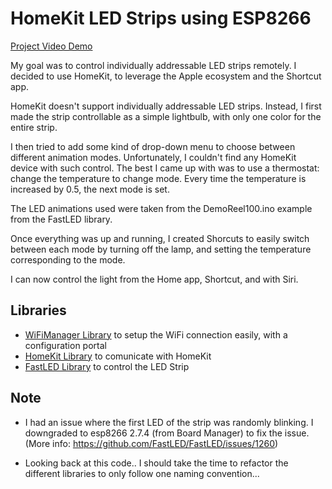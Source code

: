 # HomeKit LED Strips using ESP8266

[Project Video Demo](https://youtu.be/LauEOlCBuvg)

My goal was to control individually addressable LED strips remotely.
I decided to use HomeKit, to leverage the Apple ecosystem and the Shortcut app.

HomeKit doesn't support individually addressable LED strips.
Instead, I first made the strip controllable as a simple lightbulb, with only one color for the entire strip.

I then tried to add some kind of drop-down menu to choose between different animation modes.
Unfortunately, I couldn't find any HomeKit device with such control. 
The best I came up with was to use a thermostat: change the temperature to change mode.
Every time the temperature is increased by 0.5, the next mode is set.

The LED animations used were taken from the DemoReel100.ino example from the FastLED library.

Once everything was up and running, I created Shorcuts to easily switch between each mode by
turning off the lamp, and setting the temperature corresponding to the mode.

I can now control the light from the Home app, Shortcut, and with Siri.

## Libraries

- [WiFiManager Library](https://github.com/tzapu/WiFiManager) to setup the WiFi connection easily, with a configuration portal</br>
- [HomeKit Library](https://github.com/Mixiaoxiao/Arduino-HomeKit-ESP8266) to comunicate with HomeKit</br>
- [FastLED Library](https://fastled.io) to control the LED Strip</br>

## Note 
- I had an issue where the first LED of the strip was randomly blinking. 
I downgraded to esp8266 2.7.4 (from Board Manager) to fix the issue.
(More info: https://github.com/FastLED/FastLED/issues/1260)

- Looking back at this code.. I should take the time to refactor the different libraries to only follow one naming convention... 
